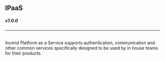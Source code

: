 ## IPaaS
##### v1.0.0
<hr><br>
Incend Platform as a Service supports authentication, communication and other common services specifically designed to be used by in house teams for their products.